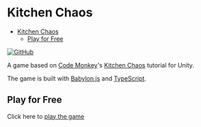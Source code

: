 # Kitchen Chaos

- [Kitchen Chaos](#kitchen-chaos)
  - [Play for Free](#play-for-free)

[![GitHub](https://img.shields.io/github/stars/corysia/kitchen-chaos?style=social)](https://github.com/corysia/kitchen-chaos)

A game based on [Code Monkey](https://unitycodemonkey.com/)'s [Kitchen Chaos](https://unitycodemonkey.com/kitchenchaoscourse.php) tutorial for Unity.

The game is built with [Babylon.js](https://www.babylonjs.com/) and [TypeScript](https://www.typescriptlang.org/).

## Play for Free

Click here to [play the game](https://corysia.github.io/kitchen-chaos/)
